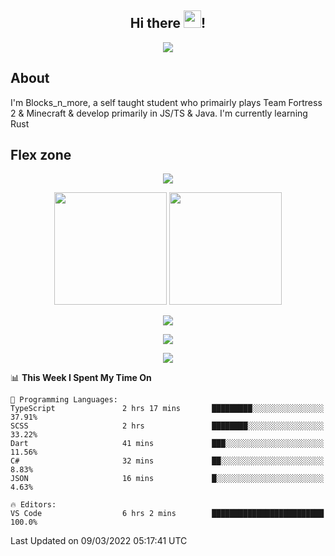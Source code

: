 <h2 align="center">
  Hi there <img src="https://media.giphy.com/media/hvRJCLFzcasrR4ia7z/giphy.gif" width="28">!
</h2>

<p align="center">
  <img src="https://forthebadge.com/images/badges/0-percent-optimized.svg">
</p>

## About
I'm Blocks_n_more, a self taught student who primairly plays Team Fortress 2 & Minecraft & develop primarily in JS/TS & Java. I'm currently learning Rust

## Flex zone
<p align="center">
 <img src="https://github-profile-summary-cards.vercel.app/api/cards/profile-details?username=Blocksnmore&theme=github_dark">
</p>
<p align="center">
 <img height="180em" src="https://github-readme-stats.vercel.app/api?username=Blocksnmore&show_icons=true&theme=dark&hide_border=true">
 <img height="180em" src="https://github-readme-stats.vercel.app/api/top-langs/?username=Blocksnmore&layout=compact&theme=dark&hide_border=true"> 
</p>
<p align="center">
 <img src="https://github-readme-streak-stats.herokuapp.com/?user=Blocksnmore&theme=dark&hide_border=true">
</p>
<p align="center">
 <img src="https://activity-graph.herokuapp.com/graph?username=Blocksnmore&theme=github&hide_border=true"> 
</p>
<p align="center">
 <img src="https://github-profile-trophy.vercel.app/?username=Blocksnmore&theme=nord">
</p>

<!--START_SECTION:waka-->
📊 **This Week I Spent My Time On** 

```text
💬 Programming Languages: 
TypeScript               2 hrs 17 mins       █████████░░░░░░░░░░░░░░░░   37.91% 
SCSS                     2 hrs               ████████░░░░░░░░░░░░░░░░░   33.22% 
Dart                     41 mins             ███░░░░░░░░░░░░░░░░░░░░░░   11.56% 
C#                       32 mins             ██░░░░░░░░░░░░░░░░░░░░░░░   8.83% 
JSON                     16 mins             █░░░░░░░░░░░░░░░░░░░░░░░░   4.63%

🔥 Editors: 
VS Code                  6 hrs 2 mins        █████████████████████████   100.0%

```


 Last Updated on 09/03/2022 05:17:41 UTC
<!--END_SECTION:waka-->
